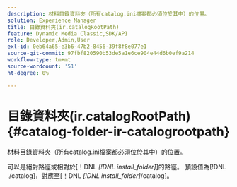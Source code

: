 ```yaml
---
description: 材料目錄資料夾（所有catalog.ini檔案都必須位於其中）的位置。
solution: Experience Manager
title: 目錄資料夾(ir.catalogRootPath)
feature: Dynamic Media Classic,SDK/API
role: Developer,Admin,User
exl-id: 0eb64a65-e3b6-47b2-8456-39f8f8e077e1
source-git-commit: 97fbf820590b53de5a1e6ce904e44d6b0ef9a214
workflow-type: tm+mt
source-wordcount: '51'
ht-degree: 0%

---
```


# 目錄資料夾(ir.catalogRootPath){#catalog-folder-ir-catalogrootpath}

材料目錄資料夾（所有catalog.ini檔案都必須位於其中）的位置。

可以是絕對路徑或相對於[！DNL *[!DNL install_folder]*]的路徑。 預設值為[!DNL ./catalog]，對應至[！DNL *[!DNL install_folder]*/catalog]。
